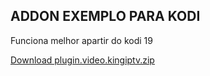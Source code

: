 ## ADDON EXEMPLO PARA KODI

Funciona melhor apartir do kodi 19

[Download plugin.video.kingiptv.zip](https://github.com/zoreu/plugin.video.kingiptv/releases/download/0.0.1/plugin.video.kingiptv.zip)

